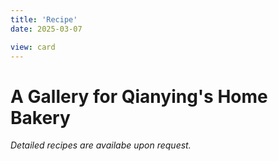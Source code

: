 ```yaml
---
title: 'Recipe'
date: 2025-03-07

view: card
---
```


# A Gallery for Qianying's Home Bakery


_Detailed recipes are availabe upon request._